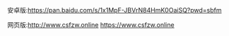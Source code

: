 安卓版:https://pan.baidu.com/s/1x1MpF-JBVrN84HmK0OaiSQ?pwd=sbfm

网页版:http://www.csfzw.online https://www.csfzw.online

    
